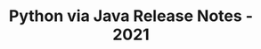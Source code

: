 ﻿---
title: Python via Java Release Notes - 2021
type: docs
weight: 10
url: /zh/java/python-via-java-release-notes-2021/
---
